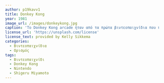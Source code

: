```yaml
---
author: p19kavv1
title: Donkey Kong
year: 1981
image_url: /images/donkeykong.jpg
caption: 'Το Donkey Kong arcade ήταν από τα πρώτα βιντεοπαιχνίδια που περιέχουν την ιστορία μέσα στο ίδιο το παιχνίδι αντι σε κάποιου είδους περιοδικού όπως ήταν συνηθισμένο για την εποχή του, επίσης ήταν η πρώτη επιτυχία της Nintendo στο χώρο των arcades'
license_url: 'https://unsplash.com/license'
license_text: provided by Kelly Sikkema
categories:
  - Βιντεοπαιχνίδια 
  - Ορισμός
tags:
  - Βιντεοπαιχνίδι
  - Donkey Kong 
  - Nintendo
  - Shigeru Miyamoto
---
```

